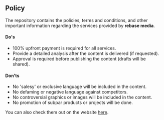 ## Policy

The repository contains the policies, terms and conditions, and other important information regarding the services provided by **rebase media**.

#### Do's

- 100% upfront payment is required for all services.
- Provide a detailed analysis after the content is delivered (if requested).
- Approval is required before publishing the content (drafts will be shared).

#### Don'ts

- No 'salesy' or exclusive language will be included in the content.
- No defaming or negative language against competitors.
- No controversial graphics or images will be included in the content.
- No promotion of subpar products or projects will be done.

You can also check them out on the website [here](https://pradumnasaraf.dev/services/bundle/).
